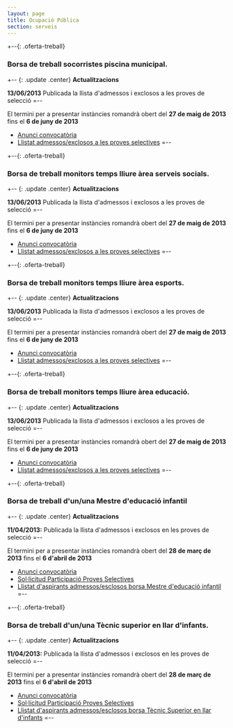 ```yaml
---
layout: page
title: Ocupació Pública
section: serveis
---
```


+--{: .oferta-treball}

### Borsa de treball socorristes piscina municipal.

+-- {: .update .center}
**Actualitzacions**

**13/06/2013** Publicada la llista d'admessos i exclosos a les proves de selecció
=--

El termini per a presentar instàncies romandrà obert del **27 de maig de 2013** fins el **6 de juny de 2013**

* [Anunci convocatòria](/pdf/personal/20130527-borsatreball-socorrista-piscina-municipal/anunci-convocatoria.pdf)
* [Llistat admessos/exclosos a les proves selectives](/pdf/personal/20130527-borsatreball-socorrista-piscina-municipal/anunci-llistat-admessos-exclosos.pdf)
=--

+--{: .oferta-treball}

### Borsa de treball monitors temps lliure àrea serveis socials.

+-- {: .update .center}
**Actualitzacions**

**13/06/2013** Publicada la llista d'admessos i exclosos a les proves de selecció
=--

El termini per a presentar instàncies romandrà obert del **27 de maig de 2013** fins el **6 de juny de 2013**

* [Anunci convocatòria](/pdf/personal/20130527-borsatreball-monitor-temps-lliure-area-serveis-socials/anunci-convocatoria.pdf)
* [Llistat admessos/exclosos a les proves selectives](/pdf/personal/20130527-borsatreball-monitor-temps-lliure-area-serveis-socials/anunci-llistat-admessos-exclosos.pdf)
=--

+--{: .oferta-treball}

### Borsa de treball monitors temps lliure àrea esports.

+-- {: .update .center}
**Actualitzacions**

**13/06/2013** Publicada la llista d'admessos i exclosos a les proves de selecció
=--

El termini per a presentar instàncies romandrà obert del **27 de maig de 2013** fins el **6 de juny de 2013**

* [Anunci convocatòria](/pdf/personal/20130527-borsatreball-monitor-temps-lliure-area-esports/anunci-convocatoria.pdf)
* [Llistat admessos/exclosos a les proves selectives](/pdf/personal/20130527-borsatreball-monitor-temps-lliure-area-esports/anunci-llistat-admessos-exclosos.pdf)
=--

+--{: .oferta-treball}

### Borsa de treball monitors temps lliure àrea educació.

+-- {: .update .center}
**Actualitzacions**

**13/06/2013** Publicada la llista d'admessos i exclosos a les proves de selecció
=--

El termini per a presentar instàncies romandrà obert del **27 de maig de 2013** fins el **6 de juny de 2013**

* [Anunci convocatòria](/pdf/personal/20130527-borsatreball-monitor-temps-lliure-area-educacio/anunci-convocatoria.pdf)
* [Llistat admessos/exclosos a les proves selectives](/pdf/personal/20130527-borsatreball-monitor-temps-lliure-area-educacio/anunci-llistat-admessos-exclosos.pdf)
=--

+--{: .oferta-treball}

### Borsa de treball d'un/una Mestre d'educació infantil

+-- {: .update .center}
**Actualitzacions**

**11/04/2013:** Publicada la llista d'admessos i exclosos en les proves de selecció
=--

El termini per a presentar instàncies romandrà obert del **28 de març de 2013** fins el **6 d'abril de 2013**

* [Anunci convocatòria](/pdf/personal/20130328_borsatreball_mestre_infantil/anunci_convocatoria.pdf)
* [Sol·licitud Participació Proves Selectives](/pdf/personal/INSTANCIA_BORSES_TREBALL.pdf.pdf)
* [Llistat d'aspirants admessos/esclosos borsa Mestre d'educació infantil](/pdf/personal/20130328_borsatreball_mestre_infantil/anunci_llista.pdf)
=--

+--{: .oferta-treball}
### Borsa de treball d'un/una Tècnic superior en llar d'infants.

+-- {: .update .center}
**Actualitzacions**

**11/04/2013:** Publicada la llista d'admessos i exclosos en les proves de selecció
=--

El termini per a presentar instàncies romandrà obert del **28 de març de 2013** fins el **6 d'abril de 2013**

* [Anunci convocatòria](/pdf/personal/20130328_borsatreball_tecnic_llar_infants/anunci_convocatoria.pdf)
* [Sol·licitud Participació Proves Selectives](/pdf/personal/INSTANCIA_BORSES_TREBALL.pdf.pdf)
* [Llistat d'aspirants admessos/esclosos borsa Tècnic Superior en llar d'infants](/pdf/personal/20130328_borsatreball_tecnic_llar_infants/anunci_llista.pdf)
=--